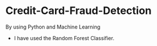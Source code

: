 # Credit-Card-Fraud-Detection
By using Python and Machine Learning
- I have used the Random Forest Classifier.
